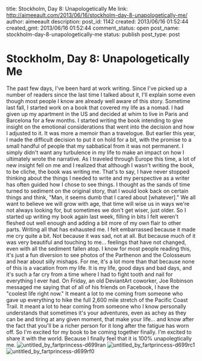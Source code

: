title: Stockholm, Day 8: Unapologetically Me
link: http://aimeeault.com/2013/06/16/stockholm-day-8-unapologetically-me/
author: aimeeault
description: 
post_id: 1142
created: 2013/06/16 01:52:44
created_gmt: 2013/06/16 01:52:44
comment_status: open
post_name: stockholm-day-8-unapologetically-me
status: publish
post_type: post

# Stockholm, Day 8: Unapologetically Me

The past few days, I've been hard at work writing. Since I've picked up a number of readers since the last time I talked about it, I'll explain some even though most people I know are already well aware of this story. Sometime last fall, I started work on a book that covered my life as a nomad. I had given up my apartment in the US and decided at whim to live in Paris and Barcelona for a few months. I started writing the book intending to give insight on the emotional considerations that went into the decision and how I adjusted to it. It was more a memoir than a travelogue.  But earlier this year, I made the difficult decision to put it on hold for a bit, with the promise to a small handful of people that my sabbatical from it was not permanent. I simply didn't want any turbulence in my life to make an impact on how I ultimately wrote the narrative. As I traveled through Europe this time, a lot of new insight fell on me and I realized that although I wasn't writing the book, to be cliche, the book was writing me. That's to say, I have never stopped thinking about the things I needed to write and my perspective as a writer has often guided how I chose to see things. I thought as the sands of time turned to sediment on the original story, that I would look back on certain things and think, "Man, it seems dumb that I cared about [whatever]." We all want to believe we will grow with age, that time will wise us in ways we're not always looking for, but sometimes we don't get wiser, just older. So I started up writing my book again last week, filling in bits I felt weren't fleshed out well enough and adding a bit more of my own flair to other parts. Writing all that has exhausted me. I felt embarrassed because it made me cry quite a bit. Not because it was sad, not at all. But because much of it was very beautiful and touching to me... feelings that have not changed, even with all the sediment fallen atop. I know for most people reading this, it's just a fun diversion to see photos of the Parthenon and the Colosseum and hear about silly mishaps. For me, it's a lot more than that because none of this is a vacation from my life. It is my life, good days and bad days, and it's such a far cry from a time where I had to fight tooth and nail for everything I ever had. On Friday, an old DeviantArt coworker, Joe Robinson messaged me saying that of all of his friends on Facebook, I have the "coolest life right now." It meant a lot to me coming from someone who gave up everything to hike the full 2,600 mile stretch of the Pacific Coast Trail. It meant a lot to hear coming from someone who I know personally understands that sometimes it's your adventures, even as achey as they can be and tiring at any given moment, that make your life... and know after the fact that you'll be a richer person for it long after the fatigue has worn off. So I'm excited for my book to be coming together finally. I'm excited to share it with the world. Because I finally feel that it is 100% unapolegtically me. ![untitled_by_fartprincess-d699ran](https://s3.amazonaws.com/aimeeault.com/untitled_by_fartprincess-d699ran.jpg) ![untitled_by_fartprincess-d699rc1](https://s3.amazonaws.com/aimeeault.com/untitled_by_fartprincess-d699rc1.jpg) ![untitled_by_fartprincess-d699rf0](https://s3.amazonaws.com/aimeeault.com/untitled_by_fartprincess-d699rf0.jpg)
